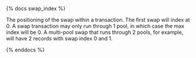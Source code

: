 {% docs swap_index %}

The positioning of the swap within a transaction. The first swap will index at 0. A swap transaction may only run through 1 pool, in which case the max index will be 0. A multi-pool swap that runs through 2 pools, for example, will have 2 records with swap index 0 and 1.

{% enddocs %}